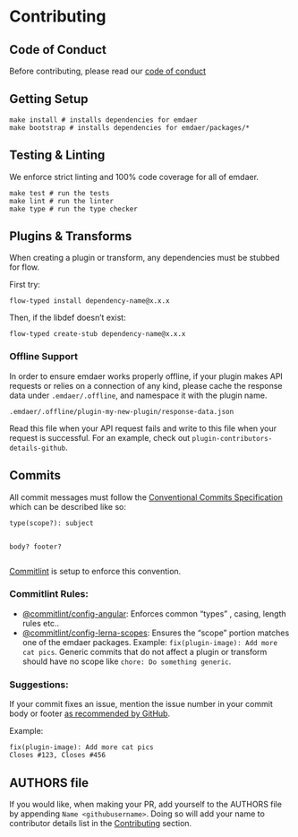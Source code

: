 <!--
  This file was generated by emdaer

  Its template can be found at .emdaer/CONTRIBUTING.emdaer.md
-->
<h1 id="contributing">Contributing</h1>
<h2 id="code-of-conduct">Code of Conduct</h2>
<p>Before contributing, please read our <a href="./CODE_OF_CONDUCT.md">code of conduct</a></p>
<h2 id="getting-setup">Getting Setup</h2>
<pre><code class="lang-sh">make install # installs dependencies for emdaer
make bootstrap # installs dependencies for emdaer/packages/*
</code></pre>
<h2 id="testing-linting">Testing &amp; Linting</h2>
<p>We enforce strict linting and 100% code coverage for all of emdaer.</p>
<pre><code class="lang-sh">make test # run the tests
make lint # run the linter
make type # run the type checker
</code></pre>
<h2 id="plugins-transforms">Plugins &amp; Transforms</h2>
<p>When creating a plugin or transform, any dependencies must be stubbed for flow.</p>
<p>First try:</p>
<pre><code class="lang-sh">flow-typed install dependency-name@x.x.x
</code></pre>
<p>Then, if the libdef doesn&#8217;t exist:</p>
<pre><code class="lang-sh">flow-typed create-stub dependency-name@x.x.x
</code></pre>
<h3 id="offline-support">Offline Support</h3>
<p>In order to ensure emdaer works properly offline, if your plugin makes API requests or relies on a connection of any kind, please cache the response data under <code>.emdaer/.offline</code>, and namespace it with the plugin name.</p>
<pre><code>.emdaer/.offline/plugin-my-new-plugin/response-data.json
</code></pre><p>Read this file when your API request fails and write to this file when your request is successful. For an example, check out <code>plugin-contributors-details-github</code>.</p>
<h2 id="commits">Commits</h2>
<p>All commit messages must follow the <a href="https://conventionalcommits.org/">Conventional Commits Specification</a> which can be described like so:</p>
<pre><code>type(scope?): subject

body?
footer?
</code></pre><p><a href="https://github.com/marionebl/commitlint">Commitlint</a> is setup to enforce this convention.</p>
<h3 id="commitlint-rules-">Commitlint Rules:</h3>
<ul>
<li><a href="https://github.com/marionebl/commitlint/tree/master/@commitlint/config-angular#rules">@commitlint/config-angular</a>: Enforces common &#8220;types&#8221; , casing, length rules etc..</li>
<li><a href="https://github.com/marionebl/commitlint/blob/master/@commitlint/config-lerna-scopes">@commitlint/config-lerna-scopes</a>: Ensures the &#8220;scope&#8221; portion matches one of the emdaer packages. Example: <code>fix(plugin-image): Add more cat pics</code>. Generic commits that do not affect a plugin or transform should have no scope like <code>chore: Do something generic</code>.</li>
</ul>
<h3 id="suggestions-">Suggestions:</h3>
<p>If your commit fixes an issue, mention the issue number in your commit body or footer <a href="https://help.github.com/articles/closing-issues-using-keywords/">as recommended by GitHub</a>.</p>
<p>Example:</p>
<pre><code>fix(plugin-image): Add more cat pics
Closes #123, Closes #456
</code></pre><h2 id="authors-file">AUTHORS file</h2>
<p>If you would like, when making your PR, add yourself to the AUTHORS file by appending <code>Name &lt;githubusername&gt;</code>. Doing so will add your name to contributor details list in the <a href="https://github.com/emdaer/emdaer#contributing">Contributing</a> section.</p>

